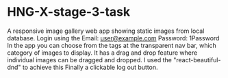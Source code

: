 # HNG-X-stage-3-task

A responsive image gallery web app showing static images from local database. 
Login using the Email: user@example.com
Password: 1Password
In the app you can choose from the tags at the transparent nav bar, which category of images to display. 
It has a drag and drop feature where individual images can be dragged and dropped. I used the "react-beautiful-dnd" to achieve this
Finally a clickable log out button.